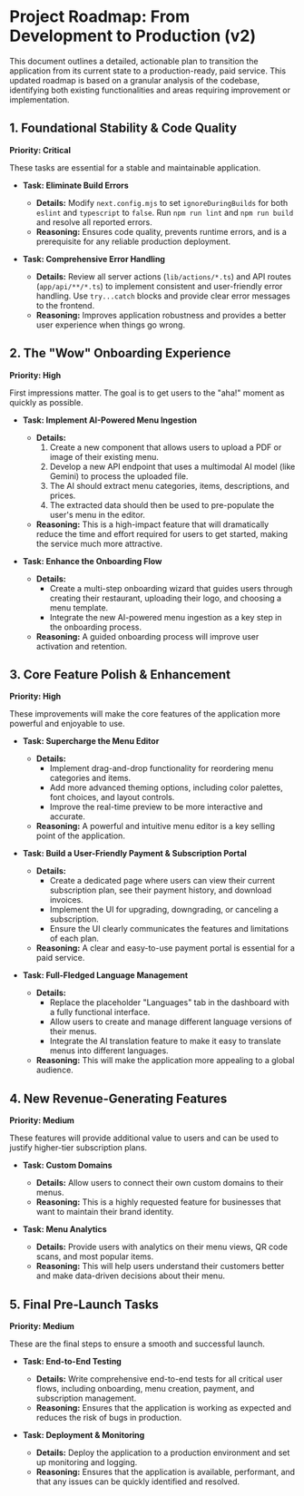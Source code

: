 # Project Roadmap: From Development to Production (v2)

This document outlines a detailed, actionable plan to transition the application from its current state to a production-ready, paid service. This updated roadmap is based on a granular analysis of the codebase, identifying both existing functionalities and areas requiring improvement or implementation.

## 1. Foundational Stability & Code Quality

**Priority: Critical**

These tasks are essential for a stable and maintainable application.

- **Task: Eliminate Build Errors**
  - **Details:** Modify `next.config.mjs` to set `ignoreDuringBuilds` for both `eslint` and `typescript` to `false`. Run `npm run lint` and `npm run build` and resolve all reported errors.
  - **Reasoning:** Ensures code quality, prevents runtime errors, and is a prerequisite for any reliable production deployment.

- **Task: Comprehensive Error Handling**
  - **Details:** Review all server actions (`lib/actions/*.ts`) and API routes (`app/api/**/*.ts`) to implement consistent and user-friendly error handling. Use `try...catch` blocks and provide clear error messages to the frontend.
  - **Reasoning:** Improves application robustness and provides a better user experience when things go wrong.

## 2. The "Wow" Onboarding Experience

**Priority: High**

First impressions matter. The goal is to get users to the "aha!" moment as quickly as possible.

- **Task: Implement AI-Powered Menu Ingestion**
  - **Details:**
    1.  Create a new component that allows users to upload a PDF or image of their existing menu.
    2.  Develop a new API endpoint that uses a multimodal AI model (like Gemini) to process the uploaded file.
    3.  The AI should extract menu categories, items, descriptions, and prices.
    4.  The extracted data should then be used to pre-populate the user's menu in the editor.
  - **Reasoning:** This is a high-impact feature that will dramatically reduce the time and effort required for users to get started, making the service much more attractive.

- **Task: Enhance the Onboarding Flow**
  - **Details:**
    - Create a multi-step onboarding wizard that guides users through creating their restaurant, uploading their logo, and choosing a menu template.
    - Integrate the new AI-powered menu ingestion as a key step in the onboarding process.
  - **Reasoning:** A guided onboarding process will improve user activation and retention.

## 3. Core Feature Polish & Enhancement

**Priority: High**

These improvements will make the core features of the application more powerful and enjoyable to use.

- **Task: Supercharge the Menu Editor**
  - **Details:**
    - Implement drag-and-drop functionality for reordering menu categories and items.
    - Add more advanced theming options, including color palettes, font choices, and layout controls.
    - Improve the real-time preview to be more interactive and accurate.
  - **Reasoning:** A powerful and intuitive menu editor is a key selling point of the application.

- **Task: Build a User-Friendly Payment & Subscription Portal**
  - **Details:**
    - Create a dedicated page where users can view their current subscription plan, see their payment history, and download invoices.
    - Implement the UI for upgrading, downgrading, or canceling a subscription.
    - Ensure the UI clearly communicates the features and limitations of each plan.
  - **Reasoning:** A clear and easy-to-use payment portal is essential for a paid service.

- **Task: Full-Fledged Language Management**
  - **Details:**
    - Replace the placeholder "Languages" tab in the dashboard with a fully functional interface.
    - Allow users to create and manage different language versions of their menus.
    - Integrate the AI translation feature to make it easy to translate menus into different languages.
  - **Reasoning:** This will make the application more appealing to a global audience.

## 4. New Revenue-Generating Features

**Priority: Medium**

These features will provide additional value to users and can be used to justify higher-tier subscription plans.

- **Task: Custom Domains**
  - **Details:** Allow users to connect their own custom domains to their menus.
  - **Reasoning:** This is a highly requested feature for businesses that want to maintain their brand identity.

- **Task: Menu Analytics**
  - **Details:** Provide users with analytics on their menu views, QR code scans, and most popular items.
  - **Reasoning:** This will help users understand their customers better and make data-driven decisions about their menu.

## 5. Final Pre-Launch Tasks

**Priority: Medium**

These are the final steps to ensure a smooth and successful launch.

- **Task: End-to-End Testing**
  - **Details:** Write comprehensive end-to-end tests for all critical user flows, including onboarding, menu creation, payment, and subscription management.
  - **Reasoning:** Ensures that the application is working as expected and reduces the risk of bugs in production.

- **Task: Deployment & Monitoring**
  - **Details:** Deploy the application to a production environment and set up monitoring and logging.
  - **Reasoning:** Ensures that the application is available, performant, and that any issues can be quickly identified and resolved.
